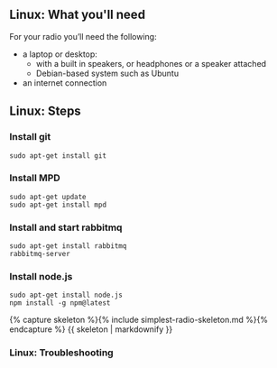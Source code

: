 Linux: What you'll need
---

For your radio you’ll need the following:

* a laptop or desktop:
     * with a built in speakers, or headphones or a speaker attached
     * Debian-based system such as Ubuntu
* an internet connection


Linux: Steps
---

### Install git

    sudo apt-get install git

### Install MPD

    sudo apt-get update
    sudo apt-get install mpd

### Install and start rabbitmq

    sudo apt-get install rabbitmq
    rabbitmq-server

### Install node.js

    sudo apt-get install node.js
    npm install -g npm@latest

{% capture skeleton %}{% include simplest-radio-skeleton.md %}{% endcapture %}
  {{ skeleton | markdownify }}

### Linux: Troubleshooting

